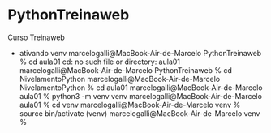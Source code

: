 # PythonTreinaweb
 Curso Treinaweb

- ativando venv
    marcelogalli@MacBook-Air-de-Marcelo PythonTreinaweb % cd aula01
    cd: no such file or directory: aula01
    marcelogalli@MacBook-Air-de-Marcelo PythonTreinaweb % cd NivelamentoPython
    marcelogalli@MacBook-Air-de-Marcelo NivelamentoPython % cd aula01
    marcelogalli@MacBook-Air-de-Marcelo aula01 % python3 -m venv venv
    marcelogalli@MacBook-Air-de-Marcelo aula01 % cd venv 
    marcelogalli@MacBook-Air-de-Marcelo venv % source bin/activate
    (venv) marcelogalli@MacBook-Air-de-Marcelo venv % 

